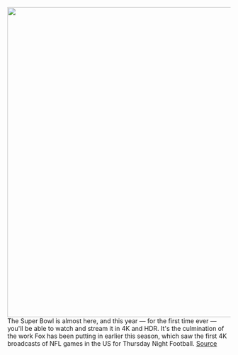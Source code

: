 <img src='https://cdn.vox-cdn.com/thumbor/1c0-3CZU3voMmy7ZelRQ87VSh6Y=/0x0:3051x2034/1200x800/filters:focal(1207x263:1695x751)/cdn.vox-cdn.com/uploads/chorus_image/image/66226717/1195287444.jpg.0.jpg' width='700px' /><br/>
The Super Bowl is almost here, and this year — for the first time ever — you'll be able to watch and stream it in 4K and HDR. It's the culmination of the work Fox has been putting in earlier this season, which saw the first 4K broadcasts of NFL games in the US for Thursday Night Football.
<a href='https://www.theverge.com/2020/1/31/21060342/super-bowl-2020-4k-streaming-fox-hdr-10-hlg-formats-conversion-upscaling-chiefs-49ers-roku-amazon'> Source <a/>